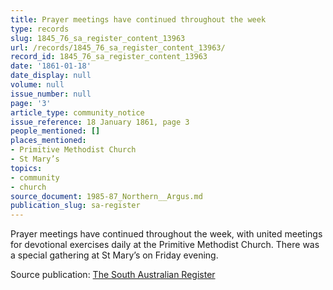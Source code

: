 ```yaml
---
title: Prayer meetings have continued throughout the week
type: records
slug: 1845_76_sa_register_content_13963
url: /records/1845_76_sa_register_content_13963/
record_id: 1845_76_sa_register_content_13963
date: '1861-01-18'
date_display: null
volume: null
issue_number: null
page: '3'
article_type: community_notice
issue_reference: 18 January 1861, page 3
people_mentioned: []
places_mentioned:
- Primitive Methodist Church
- St Mary’s
topics:
- community
- church
source_document: 1985-87_Northern__Argus.md
publication_slug: sa-register
---
```


Prayer meetings have continued throughout the week, with united meetings for devotional exercises daily at the Primitive Methodist Church.  There was a special gathering at St Mary’s on Friday evening.

Source publication: [The South Australian Register](/publications/sa-register/)
